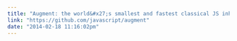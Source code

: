 ```yaml
---
title: "Augment: the world&#x27;s smallest and fastest classical JS inheritance pattern."
link: "https://github.com/javascript/augment"
date: "2014-02-18 11:16:02pm"
---
```


